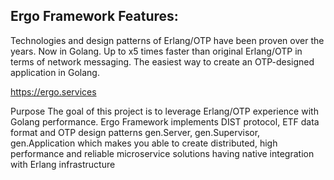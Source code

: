 

## Ergo Framework Features:

Technologies and design patterns of Erlang/OTP have been proven over the years. Now in Golang. Up to x5 times faster than original Erlang/OTP in terms of network messaging. The easiest way to create an OTP-designed application in Golang.

https://ergo.services

Purpose
The goal of this project is to leverage Erlang/OTP experience with Golang performance. Ergo Framework implements DIST protocol, ETF data format and OTP design patterns gen.Server, gen.Supervisor, gen.Application which makes you able to create distributed, high performance and reliable microservice solutions having native integration with Erlang infrastructure